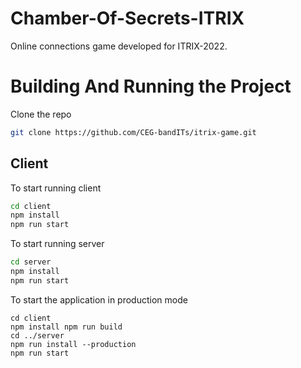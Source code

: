 # Chamber-Of-Secrets-ITRIX
Online connections game developed for ITRIX-2022.

# Building And Running the Project
Clone the repo
```sh
git clone https://github.com/CEG-bandITs/itrix-game.git
```

## Client
To start running client
```sh
cd client
npm install
npm run start
```

To start running server
```sh
cd server
npm install
npm run start
```

To start the application in production mode
```
cd client
npm install npm run build
cd ../server
npm run install --production
npm run start
```

